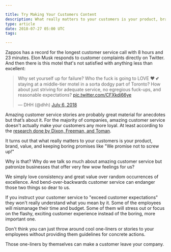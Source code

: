 ```yaml
---

title: Try Making Your Customers Content
description: What really matters to your customers is your product, brand, value, and keeping boring promises like "We promise not to screw up!"
type: article
date: 2018-07-27 05:00 UTC
tags:

---
```



Zappos has a record for the longest customer service call with 8 hours and 23 minutes. Elon Musk responds to customer complaints directly on Twitter. And then there is this motel that's not satisfied with anything less than excellent:
<blockquote class="twitter-tweet" data-lang="en"><p lang="en" dir="ltr">Why set yourself up for failure? Who the fuck is going to LOVE ❤️ 💕 staying at a middle-tier motel in a sorta dodgy part of Toronto? How about just striving for adequate service, no egregious fuck-ups, and reasonable expectations? <a href="https://t.co/CFXkdi66ye">pic.twitter.com/CFXkdi66ye</a></p>&mdash; DHH (@dhh) <a href="https://twitter.com/dhh/status/1015194867293671429?ref_src=twsrc%5Etfw">July 6, 2018</a></blockquote>
<script async src="https://platform.twitter.com/widgets.js" charset="utf-8"></script>

Amazing customer service stories are probably great material for anecdotes but that’s about it. For the majority of companies, amazing customer service doesn't actually make your customers any more loyal. At least according to the [research done by Dixon, Freeman, and Toman](https://hbr.org/2010/07/stop-trying-to-delight-your-customers).

It turns out that what really matters to your customers is your product, brand, value, and keeping boring promises like "We promise not to screw up!"

Why is that? Why do we talk so much about amazing customer service but patronize businesses that offer very few wow feelings for us?

We simply love consistency and great value over random occurrences of excellence. And bend-over-backwards customer service can endanger those two things so dear to us.

If you instruct your customer service to "exceed customer expectations" they won't really understand what you mean by it. Some of the employees will mismanage their time and budget. Some of them will stress out or focus on the flashy, exciting customer experience instead of the boring, more important one.

Don't think you can just throw around cool one-liners or stories to your employees without providing them guidelines for concrete actions.

Those one-liners by themselves can make a customer leave your company.
